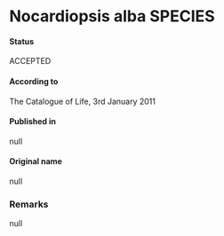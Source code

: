 # Nocardiopsis alba SPECIES

#### Status
ACCEPTED

#### According to
The Catalogue of Life, 3rd January 2011

#### Published in
null

#### Original name
null

### Remarks
null